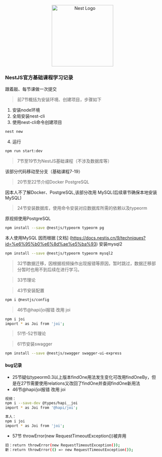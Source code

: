 <p align="center">
  <a href="http://nestjs.com/" target="blank"><img src="https://nestjs.com/img/logo-small.svg" width="200" alt="Nest Logo" /></a>
</p>

###  NestJS官方基础课程学习记录
跟着敲、每节课做一次提交
> 前7节概括为安装环境、创建项目，步骤如下


1. 安装node环境
2. 全局安装nest-cli
3. 使用nest-cli命令创建项目

```bash
nest new
```
4. 运行
```bash
npm run start:dev
```

> 7节至19节为NestJS基础课程（不涉及数据库等）

该部分代码移动至分支（基础课程7-19）

> 20节至22节介绍Docker PostgreSQL

因本人不了解Docker、PostgreSQL,该部分改用 MySQL(后续章节确保本地安装MySQL)

> 24节安装数据库，使用命令安装对应数据库所需的依赖以及typeorm

原视频使用PostgreSQL
```bash
npm install --save @nestjs/typeorm typeorm pg
```

本人使用MySQL 因而根据 [文档] (https://docs.nestjs.cn/9/techniques?id=%e6%95%b0%e6%8d%ae%e5%ba%93) 安装mysql2
```bash
npm install --save @nestjs/typeorm typeorm mysql2
```

> 32节数据迁移，因根据视频操作出现报错等原因，暂时跳过，数据迁移部分暂时也用不到后续在进行学习。

> 33节理论

> 43节安装配置
```bash
npm i @nestjs/config
```
> 46节@hapi/joi报错 改用 joi
```bash
npm i joi
import * as Joi from 'joi';
```
> 51节-52节理论

> 61节安装swagger
```bash
npm install --save @nestjs/swagger swagger-ui-express
```
#### bug记录
- 25节疑似typeorm0.3以上版本findOne用法发生变化可改用findOneBy，但是在27节需要使用relations又改回了findOne并查阅findOne新用法
- 46节@hapi/joi报错 改用 joi
```bash
视频：
npm i --save-dev @types/hapi__joi
import * as Joi from '@hapi/joi';

本人：
npm i joi
import * as Joi from 'joi';

```

- 57节 throwError(new RequestTimeoutException())被弃用
```bash
旧：return throwError(new RequestTimeoutException()); 
新：return throwError(() => new RequestTimeoutException());
```
